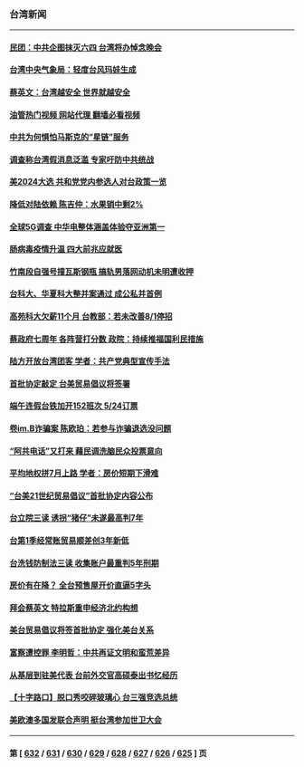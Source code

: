 ### 台湾新闻
---
#### [民团：中共企图抹灭六四 台湾将办悼念晚会](../../pages/ncid1349361/n14000764.md?05211645) 
#### [台湾中央气象局：轻度台风玛娃生成](../../pages/ncid1349361/n13998741.md?05211645) 
#### [蔡英文：台湾越安全 世界就越安全](../../pages/ncid1349361/n14000784.md?05211645) 
#### [油管热门视频 网站代理 翻墙必看视频](http://138.2.39.72:81/youtube.html?epic-marker?05211645)
#### [中共为何惧怕马斯克的“星链”服务](../../pages/ncid1349361/n14000539.md?05211645) 
#### [调查称台湾假消息泛滥 专家吁防中共统战](../../pages/ncid1349361/n14000489.md?05211645) 
#### [美2024大选 共和党党内参选人对台政策一览](../../pages/ncid1349361/n14000508.md?05211645) 
#### [降低对陆依赖 陈吉仲：水果销中剩2%](../../pages/ncid1349361/n14000428.md?05211645) 
#### [全球5G调查 中华电整体涵盖体验夺亚洲第一](../../pages/ncid1349361/n14000425.md?05211645) 
#### [肠病毒疫情升温 四大前兆应就医](../../pages/ncid1349361/n14000426.md?05211645) 
#### [竹南段自强号撞瓦斯钢瓶 搞轨男落网动机未明遭收押](../../pages/ncid1349361/n14000395.md?05211645) 
#### [台科大、华夏科大整并案通过 成公私并首例](../../pages/ncid1349361/n14000427.md?05211645) 
#### [高苑科大欠薪11个月 台教部：若未改善8/1停招](../../pages/ncid1349361/n14000430.md?05211645) 
#### [蔡政府七周年 各阵营打分数 政院：持续推福国利民措施](../../pages/ncid1349361/n14000383.md?05211645) 
#### [陆方开放台湾团客 学者：共产党典型宣传手法](../../pages/ncid1349361/n14000386.md?05211645) 
#### [首批协定敲定 台美贸易倡议将签署](../../pages/ncid1349361/n14000397.md?05211645) 
#### [端午连假台铁加开152班次 5/24订票](../../pages/ncid1349361/n14000400.md?05211645) 
#### [卷im.B诈骗案 陈欧珀：若参与诈骗退选没问题](../../pages/ncid1349361/n14000393.md?05211645) 
#### [“阿共电话”又打来 藉民调洗脑民众投票意向](../../pages/ncid1349361/n14000385.md?05211645) 
#### [平均地权拼7月上路 学者：房价短期下滑难](../../pages/ncid1349361/n14000347.md?05211645) 
#### [“台美21世纪贸易倡议”首批协定内容公布](../../pages/ncid1349361/n14000346.md?05211645) 
#### [台立院三读 诱拐“猪仔”未遂最高判7年](../../pages/ncid1349361/n14000361.md?05211645) 
#### [台第1季经常账贸易顺差创3年新低](../../pages/ncid1349361/n14000353.md?05211645) 
#### [台洗钱防制法三读 收集账户最重判5年刑期](../../pages/ncid1349361/n14000360.md?05211645) 
#### [房价有在降？ 全台预售屋开价直逼5字头](../../pages/ncid1349361/n14000358.md?05211645) 
#### [拜会蔡英文 特拉斯重申经济北约构想](../../pages/ncid1349361/n14000287.md?05211645) 
#### [美台贸易倡议将签首批协定 强化美台关系](../../pages/ncid1349361/n14000054.md?05211645) 
#### [富察遭控罪 李明哲：中共再证文明和蛮荒差异](../../pages/ncid1349361/n13999971.md?05211645) 
#### [从基层到驻美代表 台前外交官高硕泰出书忆经历](../../pages/ncid1349361/n13999623.md?05211645) 
#### [【十字路口】脱口秀咬碎玻璃心 台三强竞选总统](../../pages/ncid1349361/n13999626.md?05211645) 
#### [美欧澳多国发联合声明 挺台湾参加世卫大会](../../pages/ncid1349361/n13999605.md?05211645) 

---
#### 第 [ [632](./632.md?05211645) / [631](./631.md?05211645) / [630](./630.md?05211645) / [629](./629.md?05211645) / [628](./628.md?05211645) / [627](./627.md?05211645) / [626](./626.md?05211645) / [625](./625.md?05211645) ] 页
